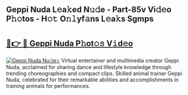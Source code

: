 ## Geppi Nuda L𝚎a𝚔ed N𝚞𝚍e - Part-85v Vi𝚍𝚎o P𝚑𝚘tos - H𝚘𝚝 O𝚗𝚕yf𝚊ns L𝚎a𝚔s Sgmps

# <h2><a href="http://kf3eo6i.oniu.top/?m=Geppi+Nuda">🔗👉 🔴 Geppi Nuda P𝚑ot𝚘𝚜 V𝚒d𝚎o</a></h2>

[![Geppi Nuda Nu𝚍e𝚜](https://i.imgur.com/0qMVB7G.gif)](http://kf3eo6i.oniu.top/?m=Geppi+Nuda)
Virtual entertainer and multimedia creator Geppi Nuda, acclaimed for sharing dance and lifestyle knowledge through trending choreographies and compact clips. Skilled animal trainer Geppi Nuda, celebrated for their remarkable abilities and accomplishments in training animals for performances.  
